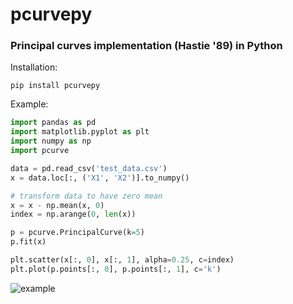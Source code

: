 # pcurvepy
### Principal curves implementation (Hastie '89) in Python

Installation:
```
pip install pcurvepy
```

Example:

```python
import pandas as pd
import matplotlib.pyplot as plt
import numpy as np
import pcurve

data = pd.read_csv('test_data.csv')
x = data.loc[:, ('X1', 'X2')].to_numpy()

# transform data to have zero mean
x = x - np.mean(x, 0)
index = np.arange(0, len(x))

p = pcurve.PrincipalCurve(k=5)
p.fit(x)

plt.scatter(x[:, 0], x[:, 1], alpha=0.25, c=index)
plt.plot(p.points[:, 0], p.points[:, 1], c='k')

```

![example](example.png)
